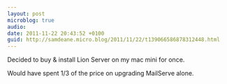 ```yaml
---
layout: post
microblog: true
audio: 
date: 2011-11-22 20:43:52 +0100
guid: http://samdeane.micro.blog/2011/11/22/t139066586878312448.html
---
```

Decided to buy &amp; install Lion Server on my mac mini for once.

Would have spent 1/3 of the price on upgrading MailServe alone.
